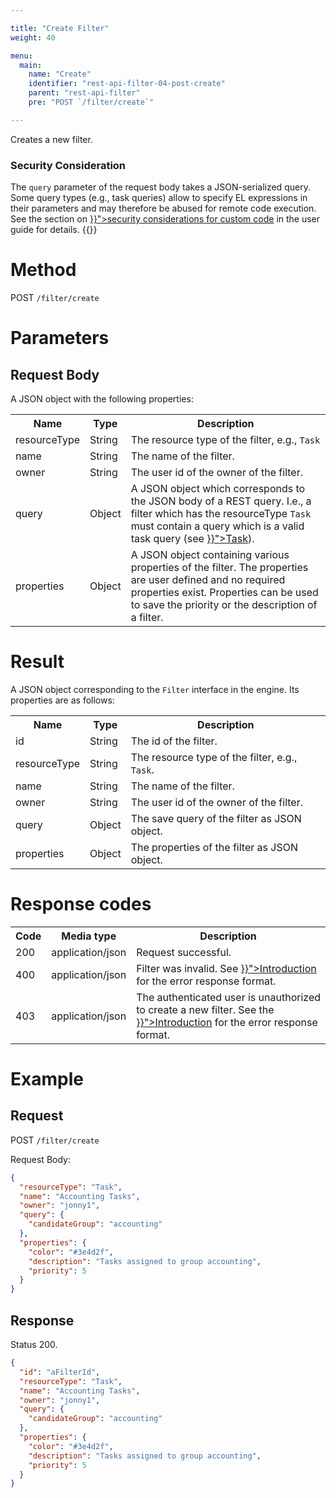 ```yaml
---

title: "Create Filter"
weight: 40

menu:
  main:
    name: "Create"
    identifier: "rest-api-filter-04-post-create"
    parent: "rest-api-filter"
    pre: "POST `/filter/create`"

---
```



Creates a new filter.

### Security Consideration
  The `query` parameter of the request body takes a JSON-serialized query. Some query types (e.g., task queries) allow to specify EL expressions in their parameters and may therefore be abused for remote code execution. See the section on <a href="../../user-guide/process-engine/securing-custom-code.md">}}">security considerations for custom code</a> in the user guide for details.
{{</note>}}

# Method

POST `/filter/create`


# Parameters

## Request Body

A JSON object with the following properties:

<table class="table table-striped">
  <tr>
    <th>Name</th>
    <th>Type</th>
    <th>Description</th>
  </tr>
  <tr>
    <td>resourceType</td>
    <td>String</td>
    <td>The resource type of the filter, e.g., <code>Task</code></td>
  </tr>
  <tr>
    <td>name</td>
    <td>String</td>
    <td>The name of the filter.</td>
  </tr>
  <tr>
    <td>owner</td>
    <td>String</td>
    <td>The user id of the owner of the filter.</td>
  </tr>
  <tr>
    <td>query</td>
    <td>Object</td>
    <td>
      A JSON object which corresponds to the JSON body of a REST query. I.e., a filter which
      has the resourceType <code>Task</code> must contain a query which is a valid task query
      (see <a href="../../reference/rest/task/post-query.md" >}}">Task</a>).
    </td>
  </tr>
  <tr>
    <td>properties</td>
    <td>Object</td>
    <td>
      A JSON object containing various properties of the filter. The properties are user defined
      and no required properties exist. Properties can be used to save the priority or the
      description of a filter.
    </td>
  </tr>
</table>


# Result

A JSON object corresponding to the `Filter` interface in the engine.
Its properties are as follows:

<table class="table table-striped">
  <tr>
    <th>Name</th>
    <th>Type</th>
    <th>Description</th>
  </tr>
  <tr>
    <td>id</td>
    <td>String</td>
    <td>The id of the filter.</td>
  </tr>
  <tr>
    <td>resourceType</td>
    <td>String</td>
    <td>The resource type of the filter, e.g., <code>Task</code>.</td>
  </tr>
  <tr>
    <td>name</td>
    <td>String</td>
    <td>The name of the filter.</td>
  </tr>
  <tr>
    <td>owner</td>
    <td>String</td>
    <td>The user id of the owner of the filter.</td>
  </tr>
  <tr>
    <td>query</td>
    <td>Object</td>
    <td>The save query of the filter as JSON object.</td>
  </tr>
  <tr>
    <td>properties</td>
    <td>Object</td>
    <td>The properties of the filter as JSON object.</td>
  </tr>
</table>


# Response codes

<table class="table table-striped">
  <tr>
    <th>Code</th>
    <th>Media type</th>
    <th>Description</th>
  </tr>
  <tr>
    <td>200</td>
    <td>application/json</td>
    <td>Request successful.</td>
  </tr>
  <tr>
    <td>400</td>
    <td>application/json</td>
    <td>
      Filter was invalid. See <a href="../../reference/rest/overview/_index.md#error-handling" >}}">Introduction</a> for the error
      response format.
    </td>
  </tr>
  <tr>
    <td>403</td>
    <td>application/json</td>
    <td>
       The authenticated user is unauthorized to create a new filter.
      See the <a href="../../reference/rest/overview/_index.md#error-handling" >}}">Introduction</a> for the error response format.
    </td>
  </tr>
</table>


# Example

## Request

POST `/filter/create`

Request Body:

```json
{
  "resourceType": "Task",
  "name": "Accounting Tasks",
  "owner": "jonny1",
  "query": {
    "candidateGroup": "accounting"
  },
  "properties": {
    "color": "#3e4d2f",
    "description": "Tasks assigned to group accounting",
    "priority": 5
  }
}
```

## Response

Status 200.

```json
{
  "id": "aFilterId",
  "resourceType": "Task",
  "name": "Accounting Tasks",
  "owner": "jonny1",
  "query": {
    "candidateGroup": "accounting"
  },
  "properties": {
    "color": "#3e4d2f",
    "description": "Tasks assigned to group accounting",
    "priority": 5
  }
}
```
